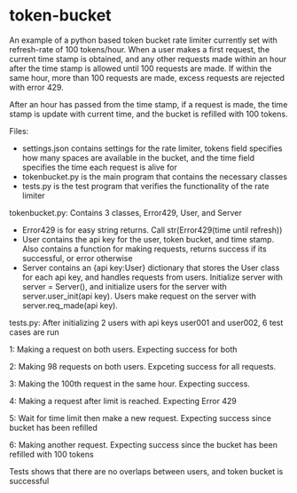 # token-bucket
An example of a python based token bucket rate limiter currently set with refresh-rate of 100 tokens/hour. When a user makes a first request,
the current time stamp is obtained, and any other requests made within an hour after the time stamp is allowed until 100 requests are 
made. If within the same hour, more than 100 requests are made, excess requests are rejected with error 429. 

After an hour has passed from the time stamp, if a request is made, the time stamp is update with current time, and the bucket is refilled 
with 100 tokens.

Files:

- settings.json contains settings for the rate limiter, tokens field specifies how many spaces are available in the bucket, and the time field specifies the time each request is alive for
- tokenbucket.py is the main program that contains the necessary classes
- tests.py is the test program that verifies the functionality of the rate limiter

tokenbucket.py: Contains 3 classes, Error429, User, and Server
- Error429 is for easy string returns. Call str(Error429(time until refresh))
- User contains the api key for the user, token bucket, and time stamp. Also contains a function for making requests, returns success if its successful, or error otherwise
- Server contains an {api key:User} dictionary that stores the User class for each api key, and handles requests from users. Initialize server with server = Server(), and initialize users for the server with server.user_init(api key). Users make request on the server with server.req_made(api key).

tests.py: After initializing 2 users with api keys user001 and user002, 6 test cases are run

1: Making a request on both users. Expecting success for both

2: Making 98 requests on both users. Expceting success for all requests.

3: Making the 100th request in the same hour. Expecting success.

4: Making a request after limit is reached. Expecting Error 429

5: Wait for time limit then make a new request. Expecting success since bucket has been refilled

6: Making another request. Expecting success since the bucket has been refilled with 100 tokens

Tests shows that there are no overlaps between users, and token bucket is successful
